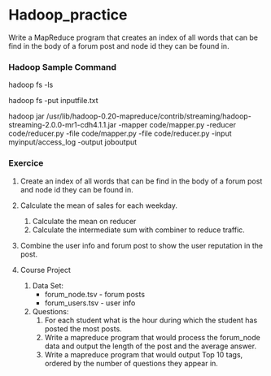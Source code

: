 # Hadoop_practice
Write a MapReduce program that creates an index of all words that can be find in the body of a forum post and node id they can be found in.

### Hadoop Sample Command
hadoop fs -ls

hadoop fs -put inputfile.txt

hadoop jar /usr/lib/hadoop-0.20-mapreduce/contrib/streaming/hadoop-streaming-2.0.0-mr1-cdh4.1.1.jar -mapper code/mapper.py  -reducer code/reducer.py -file code/mapper.py -file code/reducer.py  -input myinput/access_log -output joboutput

### Exercice
1. Create an index of all words that can be find in the body of a forum post and node id they can be found in.
2. Calculate the mean of sales for each weekday.
   1. Calculate the mean on reducer
   2. Calculate the intermediate sum with combiner to reduce traffic.

3. Combine the user info and forum post to show the user reputation in the post.
4. Course Project
   1. Data Set: 
      * forum_node.tsv - forum posts
      * forum_users.tsv - user info
   2. Questions:
      1. For each student what is the hour during which the student has posted the most posts.
      2. Write a mapreduce program that would process the forum_node data and output the length of the post and the average answer.
      3. Write a mapreduce program that would output Top 10 tags, ordered by the number of questions they appear in.
